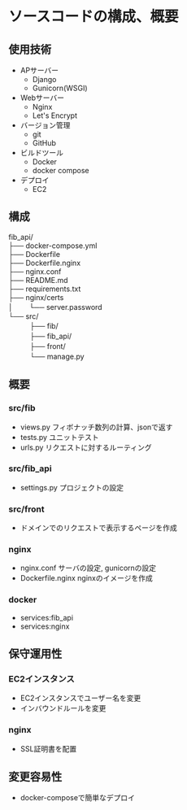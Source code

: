 # ソースコードの構成、概要  

## 使用技術 
- APサーバー  
    - Django 
    - Gunicorn(WSGI)   
- Webサーバー  
    - Nginx 
    - Let's Encrypt
- バージョン管理
    - git
    - GitHub
- ビルドツール
    - Docker 
    - docker compose 
- デプロイ
    - EC2

## 構成  
fib_api/  
├── docker-compose.yml  
├── Dockerfile  
├── Dockerfile.nginx  
├── nginx.conf  
├── README.md  
├── requirements.txt  
├── nginx/certs  
│　　 └── server.password  
└── src/  
　　　├── fib/  
　　　├── fib_api/  
　　　├── front/  
　　　└── manage.py  

## 概要 
### src/fib  
- views.py フィボナッチ数列の計算、jsonで返す  
- tests.py ユニットテスト  
- urls.py リクエストに対するルーティング  
### src/fib_api  
- settings.py プロジェクトの設定  
### src/front  
- ドメインでのリクエストで表示するページを作成  
### nginx  
- nginx.conf サーバの設定, gunicornの設定  
- Dockerfile.nginx nginxのイメージを作成  
### docker  
- services:fib_api  
- services:nginx  

## 保守運用性  
### EC2インスタンス  
- EC2インスタンスでユーザー名を変更  
- インバウンドルールを変更  

### nginx  
- SSL証明書を配置  

## 変更容易性  
- docker-composeで簡単なデプロイ  

